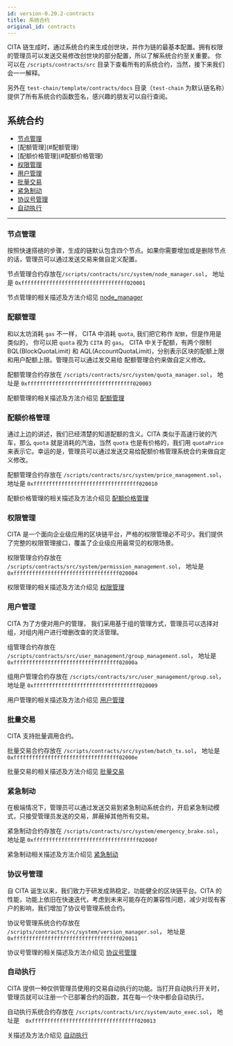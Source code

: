 ```yaml
---
id: version-0.20.2-contracts
title: 系统合约
original_id: contracts
---
```

CITA 链生成时，通过系统合约来生成创世块，并作为链的最基本配置。拥有权限的管理员可以发送交易修改创世块的部分配置，所以了解系统合约至关重要。 你可以在 `/scripts/contracts/src` 目录下查看所有的系统合约，当然，接下来我们会一一解释。

另外在 `test-chain/template/contracts/docs` 目录（`test-chain` 为默认链名称）提供了所有系统合约函数签名，感兴趣的朋友可以自行查阅。

<h2 class="hover-list">系统合约</h2>

- [节点管理](#节点管理)
- \[配额管理\](#配额管理)
- \[配额价格管理\](#配额价格管理)
- [权限管理](#权限管理)
- [用户管理](#用户管理)
- [批量交易](#批量交易)
- [紧急制动](#紧急制动)
- [协议号管理](#协议号管理)
- [自动执行](#自动执行)

* * *

### 节点管理

按照快速搭裢的步骤，生成的链默认包含四个节点。如果你需要增加或是删除节点的话，管理员可以通过发送交易来做自定义配置。

节点管理合约存放在`/scripts/contracts/src/system/node_manager.sol`， 地址是 `0xffffffffffffffffffffffffffffffffff020001`

节点管理的相关描述及方法介绍见 [node_manager](./system_management/node)

### 配额管理

和以太坊消耗 `gas` 不一样， CITA 中消耗 `quota`, 我们把它称作 `配额`，但是作用是类似的， 你可以把 `quota` 视为 `CITA` 的 `gas`。 CITA 中关于配额，有两个限制 BQL(BlockQuotaLimit) 和 AQL(AccountQuotaLimit)，分别表示区块的配额上限和用户配额上限。管理员可以通过发交易给 配额管理合约来做自定义修改。

配额管理合约存放在 `/scripts/contracts/src/system/quota_manager.sol`， 地址是 `0xffffffffffffffffffffffffffffffffff020003`

配额管理的相关描述及方法介绍见 [配额管理](./system_management/quota)

### 配额价格管理

通过上边的讲述，我们已经清楚的知道配额的含义。CITA 类似于高速行驶的汽车，那么 `quota` 就是消耗的汽油，当然 `quota` 也是有价格的，我们用 `quotaPrice` 来表示它。幸运的是，管理员可以通过发送交易给配额价格管理系统合约来做自定义修改。

配额管理合约存放在 `/scripts/contracts/src/system/price_management.sol`， 地址是 `0xffffffffffffffffffffffffffffffffff020010`

配额价格管理的相关描述及方法介绍见 [配额价格管理](./system_management/price)

### 权限管理

CITA 是一个面向企业级应用的区块链平台，严格的权限管理必不可少。我们提供了完整的权限管理接口，覆盖了企业级应用最常见的权限场景。

权限管理合约存放在 `/scripts/contracts/src/system/permission_management.sol`， 地址是 `0xffffffffffffffffffffffffffffffffff020004`

权限管理的相关描述及方法介绍见 [权限管理](./system_management/permission)

### 用户管理

CITA 为了方便对用户的管理， 我们采用基于组的管理方式，管理员可以选择对组，对组内用户进行增删改查的灵活管理。

组管理合约存放在 `/scripts/contracts/src/user_management/group_management.sol`， 地址是 `0xffffffffffffffffffffffffffffffffff02000a`

组用户管理合约存放在 `/scripts/contracts/src/user_management/group.sol`， 地址是 `0xffffffffffffffffffffffffffffffffff020009`

用户管理的相关描述及方法介绍见 [用户管理](./system_management/user)

### 批量交易

CITA 支持批量调用合约。

批量交易合约存放在 `/scripts/contracts/src/system/batch_tx.sol`， 地址是 `0xffffffffffffffffffffffffffffffffff02000e`

批量交易的相关描述及方法介绍见 [批量交易](./system_management/batch_tx)

### 紧急制动

在极端情况下，管理员可以通过发送交易到紧急制动系统合约，开启紧急制动模式，只接受管理员发送的交易，屏蔽掉其他所有交易。

紧急制动合约存放在 `/scripts/contracts/src/system/emergency_brake.sol`， 地址是 `0xffffffffffffffffffffffffffffffffff02000f`

紧急制动相关描述及方法介绍见 [紧急制动](./system_management/emergency_brake)

### 协议号管理

自 CITA 诞生以来，我们致力于研发成熟稳定，功能健全的区块链平台。CITA 的性能，功能上依旧在快速迭代，考虑到未来可能存在的兼容性问题，减少对现有客户的影响，我们增加了协议号管理系统合约。

协议号管理系统合约存放在 `/scripts/contracts/src/system/version_manager.sol`， 地址是　`0xffffffffffffffffffffffffffffffffff020011`

协议号管理的相关描述及方法介绍见 [协议号管理](./system_management/version)

### 自动执行

CITA 提供一种仅供管理员使用的交易自动执行的功能。当打开自动执行开关时，管理员就可以注册一个已部署合约的函数，其在每一个块中都会自动执行。

自动执行系统合约存放在 `/scripts/contracts/src/system/auto_exec.sol`， 地址是　`0xffffffffffffffffffffffffffffffffff020013`

关描述及方法介绍见 [自动执行](./system_management/auto_exec)